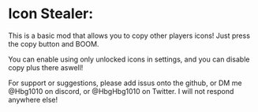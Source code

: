 # Icon Stealer:

This is a basic mod that allows you to copy other players icons!
Just press the copy button and BOOM.

You can enable using only unlocked icons in settings, and you can disable copy plus there aswell!

For support or suggestions, please add issus onto the github, or DM me @Hbg1010 on discord, or @HbgHbg1010 on Twitter. I will not respond anywhere else!